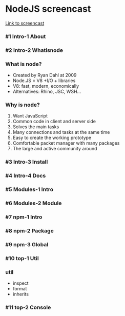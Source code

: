<h1>NodeJS screencast</h1>

<a target="_blank" href="https://www.youtube.com/playlist?list=PLDyvV36pndZFWfEQpNixIHVvp191Hb3Gg">Link to screencast</a>

<h3>#1 Intro-1 About</h3>

<h3>#2 Intro-2 Whatisnode</h3>

### What is node?

* Created by Ryan Dahl at 2009
* Node.JS = V8 +I/O + libraries
* V8: fast, modern, economically
* Alternatives: Rhino, JSC, WSH...

### Why is node?

1. Want JavaScript
2. Common code in client and server side
3. Solves the main tasks
4. Many connections and tasks at the same time
5. Easy to create the working prototype
6. Comfortable packet manager with many packages
7. The large and active community around

<h3>#3 Intro-3 Install</h3>
<h3>#4 Intro-4 Docs</h3>
<h3>#5 Modules-1 Intro</h3>
<h3>#6 Modules-2 Module</h3>
<h3>#7 npm-1 Intro</h3>
<h3>#8 npm-2 Package</h3>
<h3>#9 npm-3 Global</h3>
<h3>#10 top-1 Util</h3>

### util

* inspect
* format
* inherits

<h3>#11 top-2 Console</h3>